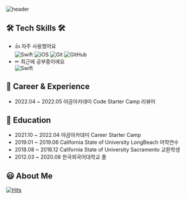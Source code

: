 
![header](https://capsule-render.vercel.app/api?type=waving&color=gradient&width=100%&height=300&section=header&text=ToniOS&fontSize=90&desc=SunwooNam&descAlignY=70)


## 🛠️ Tech Skills 🛠️
- 👍 자주 사용했어요 <br>
![Swift](https://img.shields.io/badge/Swift-FA7343?style=flat-square&logo=Swift&logoColor=white) ![iOS](https://img.shields.io/badge/iOS-222222?style=flat-square&logo=Apple&logoColor=white) ![Git](https://img.shields.io/badge/Git-F05032?style=flat-square&logo=Git&logoColor=white) ![GitHub](https://img.shields.io/badge/GitHub-181717?style=flat-square&logo=GitHub&logoColor=white)
- ✏ 최근에 공부중이에요  <br>
![Swift](https://img.shields.io/badge/SwiftUI-FA7343?style=flat-square&logo=Swift&logoColor=white)

## 🚴 Career & Experience
- 2022.04 ~ 2022.05 야곰아카데미 Code Starter Camp 리뷰어

## 📝 Education
- 2021.10 ~ 2022.04 야곰아카데미 Career Starter Camp
- 2019.01 ~ 2019.06 California State of University LongBeach 어학연수
- 2018.08 ~ 2018.12 California State of University Sacramento 교환학생
- 2012.03 ~ 2020.08 한국외국어대학교 졸

## 😃 About Me

[![Hits](https://hits.seeyoufarm.com/api/count/incr/badge.svg?url=https%3A%2F%2Fgithub.com%2Foksunwoo&count_bg=%2368FD5D&title_bg=%23555555&icon=apple.svg&icon_color=%23E7E7E7&title=hits&edge_flat=false)](https://hits.seeyoufarm.com)



<!--
**oksunwoo/oksunwoo** is a ✨ _special_ ✨ repository because its `README.md` (this file) appears on your GitHub profile.

Here are some ideas to get you started:

- 🔭 I’m currently working on ...
- 🌱 I’m currently learning ...
- 👯 I’m looking to collaborate on ...
- 🤔 I’m looking for help with ...
- 💬 Ask me about ...
- 📫 How to reach me: ...
- 😄 Pronouns: ...
- ⚡ Fun fact: ...
-->
